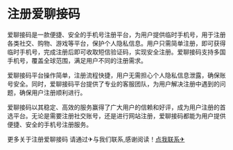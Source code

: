 # 注册爱聊接码

爱聊接码是一款便捷、安全的手机号注册平台，为用户提供临时手机号，用于注册各类社交、购物、游戏等平台，保护个人隐私信息。用户只需简单注册，即可获得临时手机号，完成注册后即可收取短信验证码，实现安全注册。爱聊接码支持多国手机号，覆盖全球范围，满足用户不同的注册需求。

爱聊接码平台操作简单，注册流程快捷，用户无需担心个人隐私信息泄露，确保账号安全。同时，爱聊接码平台提供了专业的客服团队，为用户解决注册中遇到的问题，确保用户注册顺利进行。

爱聊接码以其稳定、高效的服务赢得了广大用户的信赖和好评，成为用户注册的首选平台。无论是需要注册社交账号，还是进行网站注册，爱聊接码都能为用户提供便捷、安全的手机号注册服务。

更多关于注册爱聊接码 请通过✈与我们联系,感谢阅读！[点我联系✈](https://web.G208.com)